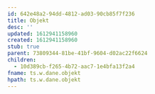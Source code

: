 ```yaml
---
id: 642e48a2-94dd-4812-ad03-90cb85f7f236
title: Objekt
desc: ''
updated: 1612941158960
created: 1612941158960
stub: true
parent: 73809344-81be-41bf-9604-d02ac22f6624
children:
  - 10d389cb-f265-4b72-aac7-1e4bfa13f2a4
fname: ts.w.dane.objekt
hpath: ts.w.dane.objekt
---
```



